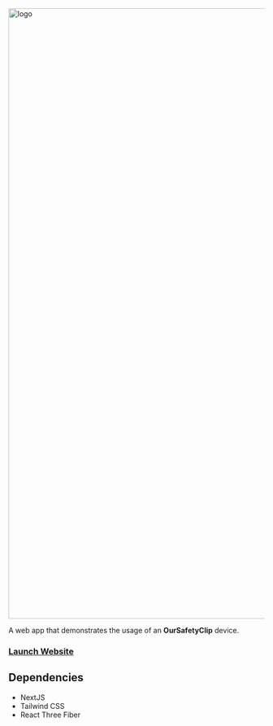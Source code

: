 <img width="1200" alt="logo" src="https://user-images.githubusercontent.com/35755386/181419345-25ee5015-92fb-41f8-bf86-ccb8381438af.png">

A web app that demonstrates the usage of an **OurSafetyClip** device.

### [Launch Website](oursafetyclip-simulator.vercel.app)

## Dependencies
- NextJS
- Tailwind CSS
- React Three Fiber
